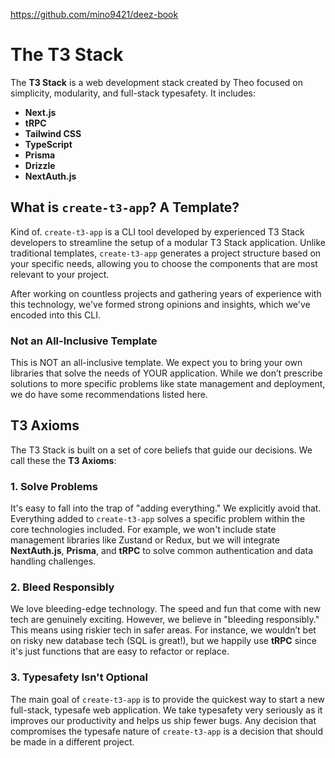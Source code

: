 https://github.com/mino9421/deez-book

# The T3 Stack

The **T3 Stack** is a web development stack created by Theo focused on simplicity, modularity, and full-stack typesafety. It includes:

- **Next.js**
- **tRPC**
- **Tailwind CSS**
- **TypeScript**
- **Prisma**
- **Drizzle**
- **NextAuth.js**

## What is `create-t3-app`? A Template?

Kind of. `create-t3-app` is a CLI tool developed by experienced T3 Stack developers to streamline the setup of a modular T3 Stack application. Unlike traditional templates, `create-t3-app` generates a project structure based on your specific needs, allowing you to choose the components that are most relevant to your project.

After working on countless projects and gathering years of experience with this technology, we've formed strong opinions and insights, which we've encoded into this CLI.

### Not an All-Inclusive Template

This is NOT an all-inclusive template. We expect you to bring your own libraries that solve the needs of YOUR application. While we don’t prescribe solutions to more specific problems like state management and deployment, we do have some recommendations listed here.

## T3 Axioms

The T3 Stack is built on a set of core beliefs that guide our decisions. We call these the **T3 Axioms**:

### 1. Solve Problems

It's easy to fall into the trap of "adding everything." We explicitly avoid that. Everything added to `create-t3-app` solves a specific problem within the core technologies included. For example, we won't include state management libraries like Zustand or Redux, but we will integrate **NextAuth.js**, **Prisma**, and **tRPC** to solve common authentication and data handling challenges.

### 2. Bleed Responsibly

We love bleeding-edge technology. The speed and fun that come with new tech are genuinely exciting. However, we believe in "bleeding responsibly." This means using riskier tech in safer areas. For instance, we wouldn’t bet on risky new database tech (SQL is great!), but we happily use **tRPC** since it's just functions that are easy to refactor or replace.

### 3. Typesafety Isn't Optional

The main goal of `create-t3-app` is to provide the quickest way to start a new full-stack, typesafe web application. We take typesafety very seriously as it improves our productivity and helps us ship fewer bugs. Any decision that compromises the typesafe nature of `create-t3-app` is a decision that should be made in a different project.
